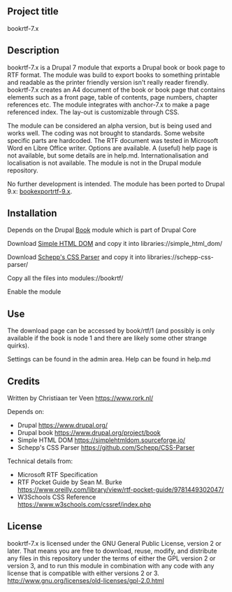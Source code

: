 ## Project title

bookrtf-7.x

## Description

bookrtf-7.x is a Drupal 7 module that exports a Drupal book or book page to RTF format. The module was build to export books to something printable and readable as the printer friendly version isn't really reader firendly. bookrtf-7.x creates an A4 document of the book or book page that contains elements such as a front page, table of contents, page numbers, chapter references etc. The module integrates with anchor-7.x to make a page referenced index. The lay-out is customizable through CSS.

The module can be considered an alpha version, but is being used and works well. The coding was not brought to standards. Some website specific parts are hardcoded. The RTF document was tested in Microsoft Word en Libre Office writer. Options are available. A (useful) help page is not available, but some details are in help.md. Internationalisation and localisation is not available. The module is not in the Drupal module repository.

No further development is intended. The module has been ported to Drupal 9.x: [bookexportrtf-9.x](https://github.com/cterveen/bookexportrtf-9.x).

## Installation

Depends on the Drupal [Book](https://www.drupal.org/project/book) module which is part of Drupal Core

Download [Simple HTML DOM](https://simplehtmldom.sourceforge.io/) and copy it into libraries://simple_html_dom/

Download [Schepp's CSS Parser](https://github.com/Schepp/CSS-Parser) and copy it into libraries://schepp-css-parser/ 

Copy all the files into modules://bookrtf/

Enable the module

## Use

The download page can be accessed by book/rtf/1 (and possibly is only available if the book is node 1 and there are likely some other strange quirks).

Settings can be found in the admin area. Help can be found in help.md

## Credits

Written by Christiaan ter Veen <https://www.rork.nl/>

Depends on:

- Drupal <https://www.drupal.org/>
- Drupal book <https://www.drupal.org/project/book>
- Simple HTML DOM <https://simplehtmldom.sourceforge.io/>
- Schepp's CSS Parser <https://github.com/Schepp/CSS-Parser>

Technical details from:

- Microsoft RTF Specification
- RTF Pocket Guide by Sean M. Burke <https://www.oreilly.com/library/view/rtf-pocket-guide/9781449302047/>
- W3Schools CSS Reference <https://www.w3schools.com/cssref/index.php>

## License

bookrtf-7.x is licensed under the GNU General Public License, version 2 or later. That means you are free to download, reuse, modify, and distribute any files in this repository under the terms of either the GPL version 2 or version 3, and to run this module in combination with any code with any license that is compatible with either versions 2 or 3.
http://www.gnu.org/licenses/old-licenses/gpl-2.0.html
